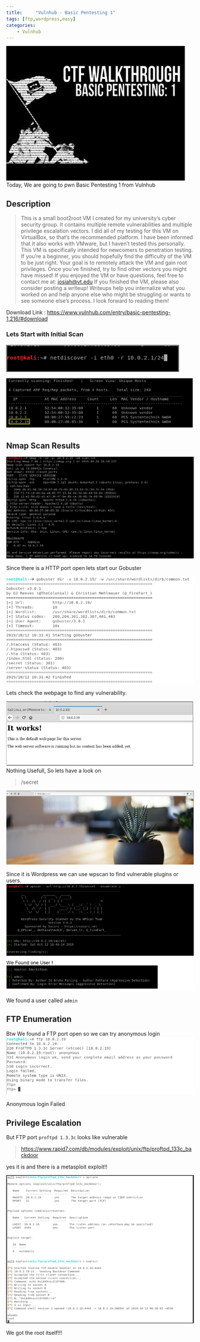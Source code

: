 ```yaml
---
title:     "Vulnhub - Basic Pentesting 1"
tags: [ftp,wordpress,easy]
categories: 
	- Vulnhub
---
```


![](https://raw.githubusercontent.com/0xw0lf/0xw0lf.github.io/master/img/basic_pentesting1/1.1.jpg)
Today, We are going to pwn Basic Pentesting 1 from Vulnhub

## Description

> This is a small boot2root VM I created for my university’s cyber security group. It contains multiple remote vulnerabilities and multiple privilege escalation vectors. I did all of my testing for this VM on VirtualBox, so that’s the recommended platform. I have been informed that it also works with VMware, but I haven’t tested this personally.
 This VM is specifically intended for newcomers to penetration testing. If you’re a beginner, you should hopefully find the difficulty of the VM to be just right.
Your goal is to remotely attack the VM and gain root privileges. Once you’ve finished, try to find other vectors you might have missed! If you enjoyed the VM or have questions, feel free to contact me at: josiah@vt.edu
If you finished the VM, please also consider posting a writeup! Writeups help you internalize what you worked on and help anyone else who might be struggling or wants to see someone else’s process. I look forward to reading them!

Download Link : <https://www.vulnhub.com/entry/basic-pentesting-1,216/#download>



### Lets Start with Initial Scan

![](https://raw.githubusercontent.com/0xw0lf/0xw0lf.github.io/master/img/basic_pentesting1/1.png)

![](https://raw.githubusercontent.com/0xw0lf/0xw0lf.github.io/master/img/basic_pentesting1/2.png)


## Nmap Scan Results

![](https://raw.githubusercontent.com/0xw0lf/0xw0lf.github.io/master/img/basic_pentesting1/3.png)


Since there is a HTTP port open lets start our Gobuster 

![](https://raw.githubusercontent.com/0xw0lf/0xw0lf.github.io/master/img/basic_pentesting1/4.png)

Lets check the webpage to find any vulnerability.

![](https://raw.githubusercontent.com/0xw0lf/0xw0lf.github.io/master/img/basic_pentesting1/5.png)
Nothing Usefull, So lets have a look on 

> /secret

![](https://raw.githubusercontent.com/0xw0lf/0xw0lf.github.io/master/img/basic_pentesting1/6.png)

Since it is Wordpress we can use wpscan to find vulnerable plugins or users.
![](https://raw.githubusercontent.com/0xw0lf/0xw0lf.github.io/master/img/basic_pentesting1/7.png)

We found a user called ```admin```

## FTP Enumeration

Btw We found a FTP port open so we can try anonymous login
![](https://raw.githubusercontent.com/0xw0lf/0xw0lf.github.io/master/img/basic_pentesting1/9.png)

Anonymous login Failed

## Privilege Escalation

But FTP port ```proftpd 1.3.3c``` looks like vulnerable

> https://www.rapid7.com/db/modules/exploit/unix/ftp/proftpd_133c_backdoor

yes it is and there is a metasploit exploit!!

![](https://raw.githubusercontent.com/0xw0lf/0xw0lf.github.io/master/img/basic_pentesting1/10.png)

We got the root itself!!!


